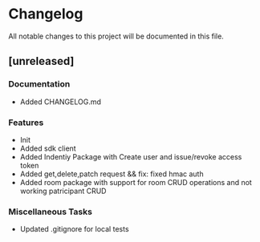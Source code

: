 # Changelog

All notable changes to this project will be documented in this file.

## [unreleased]

### Documentation

- Added CHANGELOG.md

### Features

- Init
- Added sdk client
- Added Indentiy Package with Create user and issue/revoke access token
- Added get,delete,patch request && fix: fixed hmac auth
- Added room package with support for room CRUD operations and not working patricipant CRUD

### Miscellaneous Tasks

- Updated .gitignore for local tests

<!-- generated by git-cliff -->
